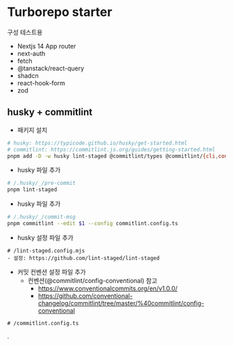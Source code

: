# Turborepo starter

구성 테스트용

- Nextjs 14 App router
- next-auth
- fetch
- @tanstack/react-query
- shadcn
- react-hook-form
- zod

## husky + commitlint

- 패키지 설치

```sh
# husky: https://typicode.github.io/husky/get-started.html
# commitlint: https://commitlint.js.org/guides/getting-started.html
pnpm add -D -w husky lint-staged @commitlint/types @commitlint/{cli,config-conventional}
```

- husky 파일 추가

```sh
# /.husky/_/pre-commit
pnpm lint-staged
```

- husky 파일 추가

```sh
# /.husky/_/commit-msg
pnpm commitlint --edit $1 --config commitlint.config.ts
```

- husky 설정 파일 추가

```
# /lint-staged.config.mjs
- 설정: https://github.com/lint-staged/lint-staged
```

- 커밋 컨벤션 설정 파일 추가
  - 컨벤션(@commitlint/config-conventional) 참고
    - https://www.conventionalcommits.org/en/v1.0.0/
    - https://github.com/conventional-changelog/commitlint/tree/master/%40commitlint/config-conventional

```
# /commitlint.config.ts
```

.
